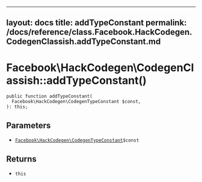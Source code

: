 
***

layout: docs
title: addTypeConstant
permalink: /docs/reference/class.Facebook.HackCodegen.CodegenClassish.addTypeConstant.md
---







# Facebook\\HackCodegen\\CodegenClassish::addTypeConstant()




``` Hack
public function addTypeConstant(
  Facebook\HackCodegen\CodegenTypeConstant $const,
): this;
```




## Parameters




* [` Facebook\HackCodegen\CodegenTypeConstant `](<class.Facebook.HackCodegen.CodegenTypeConstant.md>)`` $const ``




## Returns




- ` this `